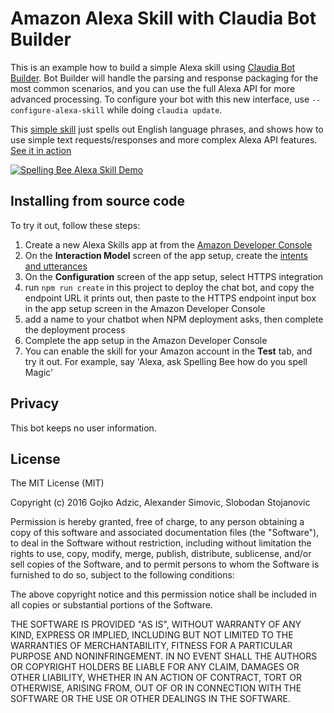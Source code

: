 # Amazon Alexa Skill with Claudia Bot Builder

This is an example how to build a simple Alexa skill using [Claudia Bot Builder](https://github.com/claudiajs/claudia-bot-builder). Bot Builder will handle the parsing and response packaging for the most common scenarios, and you can use the full Alexa API for more advanced processing. To configure your bot with this new interface, use `--configure-alexa-skill` while doing `claudia update`.

This [simple skill](bot.js) just spells out English language phrases, and shows how to use simple text requests/responses and more complex Alexa API features. [See it in action](https://vimeo.com/192685945) 

[![Spelling Bee Alexa Skill Demo](https://claudiajs.com/assets/spelling-bee-video-splash.png)](https://vimeo.com/192685945)

## Installing from source code

To try it out, follow these steps:

1. Create a new Alexa Skills app at from the [Amazon Developer Console](https://developer.amazon.com/edw/home.html)
2. On the **Interaction Model** screen of the app setup, create the [intents and utterances](setup.md) 
3. On the **Configuration** screen of the app setup, select HTTPS integration
4. run `npm run create` in this project to deploy the chat bot, and copy the endpoint URL it prints out, then paste to the HTTPS endpoint input box in the app setup screen in the Amazon Developer Console
5. add a name to your chatbot when NPM deployment asks, then complete the deployment process
6. Complete the app setup in the Amazon Developer Console
7. You can enable the skill for your Amazon account in the **Test** tab, and try it out. For example, say 'Alexa, ask Spelling Bee how do you spell Magic'

## Privacy

This bot keeps no user information.

## License

The MIT License (MIT)

Copyright (c) 2016 Gojko Adzic, Alexander Simovic, Slobodan Stojanovic

Permission is hereby granted, free of charge, to any person obtaining a copy of this software and associated documentation files (the "Software"), to deal in the Software without restriction, including without limitation the rights to use, copy, modify, merge, publish, distribute, sublicense, and/or sell copies of the Software, and to permit persons to whom the Software is furnished to do so, subject to the following conditions:

The above copyright notice and this permission notice shall be included in all copies or substantial portions of the Software.

THE SOFTWARE IS PROVIDED "AS IS", WITHOUT WARRANTY OF ANY KIND, EXPRESS OR IMPLIED, INCLUDING BUT NOT LIMITED TO THE WARRANTIES OF MERCHANTABILITY, FITNESS FOR A PARTICULAR PURPOSE AND NONINFRINGEMENT. IN NO EVENT SHALL THE AUTHORS OR COPYRIGHT HOLDERS BE LIABLE FOR ANY CLAIM, DAMAGES OR OTHER LIABILITY, WHETHER IN AN ACTION OF CONTRACT, TORT OR OTHERWISE, ARISING FROM, OUT OF OR IN CONNECTION WITH THE SOFTWARE OR THE USE OR OTHER DEALINGS IN THE SOFTWARE.
